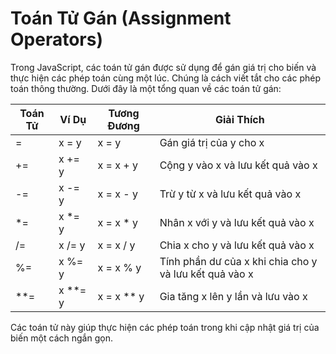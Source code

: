 # Toán Tử Gán (Assignment Operators)

Trong JavaScript, các toán tử gán được sử dụng để gán giá trị cho biến và thực hiện các phép toán cùng một lúc. Chúng là cách viết tắt cho các phép toán thông thường. Dưới đây là một tổng quan về các toán tử gán:

| Toán Tử | Ví Dụ     | Tương Đương  | Giải Thích                                             |
| ------- | --------- | ------------ | ------------------------------------------------------ |
| =       | x = y     | x = y        | Gán giá trị của y cho x                                |
| +=      | x += y    | x = x + y    | Cộng y vào x và lưu kết quả vào x                      |
| -=      | x -= y    | x = x - y    | Trừ y từ x và lưu kết quả vào x                        |
| \*=     | x \*= y   | x = x \* y   | Nhân x với y và lưu kết quả vào x                      |
| /=      | x /= y    | x = x / y    | Chia x cho y và lưu kết quả vào x                      |
| %=      | x %= y    | x = x % y    | Tính phần dư của x khi chia cho y và lưu kết quả vào x |
| \*\*=   | x \*\*= y | x = x \*\* y | Gia tăng x lên y lần và lưu vào x                      |

Các toán tử này giúp thực hiện các phép toán trong khi cập nhật giá trị của biến một cách ngắn gọn.
